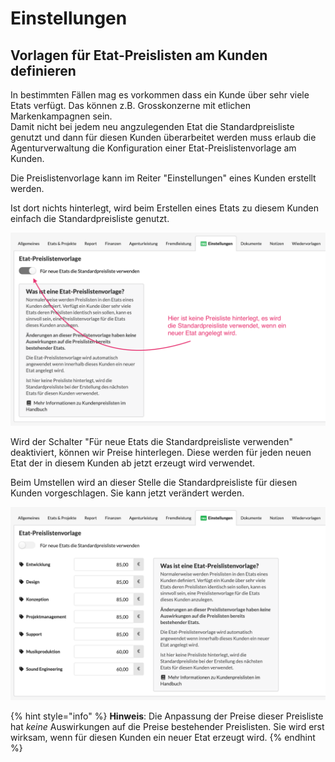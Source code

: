 # Einstellungen

## Vorlagen für Etat-Preislisten am Kunden definieren

In bestimmten Fällen mag es vorkommen dass ein Kunde über sehr viele Etats verfügt. Das können z.B. Grosskonzerne mit etlichen Markenkampagnen sein.  
Damit nicht bei jedem neu angzulegenden Etat die Standardpreisliste genutzt und dann für diesen Kunden überarbeitet werden muss erlaub die Agenturverwaltung die Konfiguration einer Etat-Preislistenvorlage am Kunden.

Die Preislistenvorlage kann im Reiter "Einstellungen" eines Kunden erstellt werden.

Ist dort nichts hinterlegt, wird beim Erstellen eines Etats zu diesem Kunden einfach die Standardpreisliste genutzt.

![](../../.gitbook/assets/bildschirmfoto-2020-04-04-um-17.26.21.png)

Wird der Schalter "Für neue Etats die Standardpreisliste verwenden" deaktiviert, können wir Preise hinterlegen. Diese werden für jeden neuen Etat der in diesem Kunden ab jetzt erzeugt wird verwendet.

Beim Umstellen wird an dieser Stelle die Standardpreisliste für diesen Kunden vorgeschlagen. Sie kann jetzt verändert werden.

![](../../.gitbook/assets/bildschirmfoto-2020-04-04-um-17.24.02.png)

{% hint style="info" %}
**Hinweis**: Die Anpassung der Preise dieser Preisliste hat _keine_ Auswirkungen auf die Preise bestehender Preislisten. Sie wird erst wirksam, wenn für diesen Kunden ein neuer Etat erzeugt wird.
{% endhint %}

